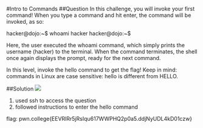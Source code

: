 #Intro to Commands
##Question
In this challenge, you will invoke your first command! When you type a command and hit enter, the command will be invoked, as so:

hacker@dojo:~$ whoami
hacker
hacker@dojo:~$

Here, the user executed the whoami command, which simply prints the username (hacker) to the terminal. When the command terminates, the shell once again displays the prompt, ready for the next command.

In this level, invoke the hello command to get the flag! Keep in mind: commands in Linux are case sensitive: hello is different from HELLO.

##Solution
![](/images/1.jpg)
1. used ssh to access the question 
2. followed instructions to enter the hello command

flag: pwn.college{EEVRlRr5jRsIqu617WWPHQ2p0a5.ddjNyUDL4kD01czw}
